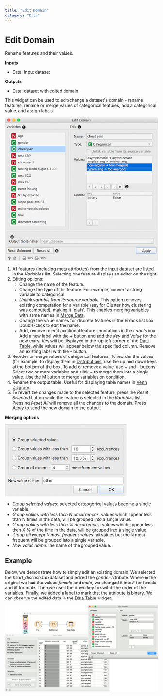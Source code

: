 ```yaml
---
title: "Edit Domain"
category: "Data"
---
```

Edit Domain
===========

Rename features and their values.

**Inputs**

- Data: input dataset

**Outputs**

- Data: dataset with edited domain

This widget can be used to edit/change a dataset's domain - rename features, rename or merge values of categorical features, add a categorical value, and assign labels.

![](/widget-catalog/data/images/EditDomain-stamped.png)

1. All features (including meta attributes) from the input dataset are listed in the *Variables* list. Selecting one feature displays an editor on the right.
2. Editing options:
   - Change the name of the feature.
   - Change the type of the feature. For example, convert a string variable to categorical.
   - *Unlink variable from its source variable*. This option removes existing computation for a variable (say for Cluster how clustering was computed), making it 'plain'. This enables merging variables with same names in [Merge Data](/widget-catalog/data/../data/mergedata).
   - Change the value names for discrete features in the *Values* list box. Double-click to edit the name.
   - Add, remove or edit additional feature annotations in the *Labels* box. Add a new label with the + button and add the *Key* and *Value* for the new entry. Key will be displayed in the top left corner of the [Data Table](/widget-catalog/data/../data/datatable), while values will appear below the specified column. Remove an existing label with the - button.
3. Reorder or merge values of categorical features. To reorder the values (for example, to display them in [Distributions](/widget-catalog/data/../visualize/distributions), use the up and down keys at the bottom of the box. To add or remove a value, use + and - buttons. Select two or more variables and click = to merge them into a single value. Use the M button to merge variables on condition.
4. Rename the output table. Useful for displaying table names in [Venn Diagram](/widget-catalog/data/../visualize/venndiagram).
5. To revert the changes made to the selected feature, press the *Reset Selected* button while the feature is selected in the *Variables* list. Pressing *Reset All* will remove all the changes to the domain. Press *Apply* to send the new domain to the output.

**Merging options**

![](/widget-catalog/data/images/EditDomain-merge.png)

- *Group selected values*: selected cateogorical values become a single variable.
- *Group values with less than N occurrences*: values which appear less than N times in the data, will be grouped into a single value.
- *Group values with less than % occurrences*: values which appear less then X % of the time in the data, will be grouped into a single value.
- *Group all except N most frequent values*: all values but the N most frequent will be grouped into a single variable.
- *New value name*: the name of the grouped value.

Example
-------

Below, we demonstrate how to simply edit an existing domain. We selected the *heart_disease.tab* dataset and edited the *gender* attribute. Where in the original we had the values *female* and *male*, we changed it into *F* for female and *M* for male. Then we used the down key to switch the order of the variables. Finally, we added a label to mark that the attribute is binary. We can observe the edited data in the [Data Table](/widget-catalog/data/../data/datatable) widget.

![](/widget-catalog/data/images/EditDomain-Example.png)
